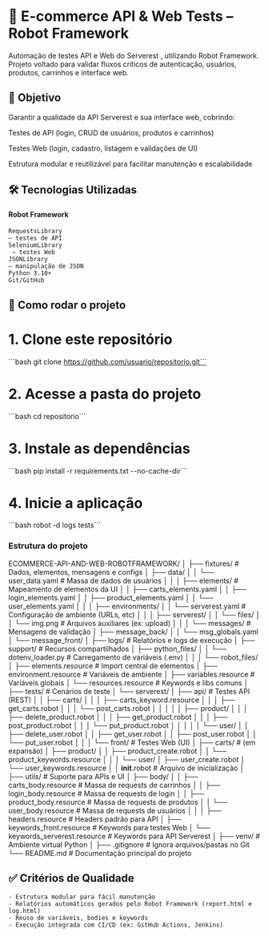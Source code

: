 # 🧪 E-commerce API & Web Tests – Robot Framework

Automação de testes API e Web do Serverest
, utilizando Robot Framework.
Projeto voltado para validar fluxos críticos de autenticação, usuários, produtos, carrinhos e interface web.

## 🎯 Objetivo

Garantir a qualidade da API Serverest e sua interface web, cobrindo:

Testes de API (login, CRUD de usuários, produtos e carrinhos)

Testes Web (login, cadastro, listagem e validações de UI)

Estrutura modular e reutilizável para facilitar manutenção e escalabilidade

##  🛠️ Tecnologias Utilizadas

####  Robot Framework

    RequestsLibrary
    – testes de API
    SeleniumLibrary
     – testes Web
    JSONLibrary
    – manipulação de JSON
    Python 3.10+
    Git/GitHub


## 🚀 Como rodar o projeto


# 1. Clone este repositório
´´´bash git clone https://github.com/usuario/repositorio.git```

# 2. Acesse a pasta do projeto
´´´bash cd repositorio```

# 3. Instale as dependências
´´´bash pip install -r requirements.txt --no-cache-dir```

# 4. Inicie a aplicação
´´´bash robot -d logs tests```


### Estrutura do projeto
ECOMMERCE-API-AND-WEB-ROBOTFRAMEWORK/
│
├── fixtures/                          # Dados, elementos, mensagens e configs
│   ├── data/
│   │   └── user_data.yaml              # Massa de dados de usuários
│   │
│   ├── elements/                       # Mapeamento de elementos da UI
│   │   ├── carts_elements.yaml
│   │   ├── login_elements.yaml
│   │   ├── product_elements.yaml
│   │   └── user_elements.yaml
│   │
│   ├── environments/
│   │   └── serverest.yaml              # Configuração de ambiente (URLs, etc)
│   │
│   ├── serverest/
│   │   └── files/
│   │        └── img.png                # Arquivos auxiliares (ex: upload)
│   │
│   └── messages/                       # Mensagens de validação
│       ├── message_back/
│       │   └── msg_globals.yaml
│       └── message_front/
│
├── logs/                               # Relatórios e logs de execução
│
├── support/                            # Recursos compartilhados
│   ├── python_files/
│   │   └── dotenv_loader.py            # Carregamento de variáveis (.env)
│   │
│   └── robot_files/
│       ├── elements.resource           # Import central de elementos
│       ├── environment.resource        # Variáveis de ambiente
│       ├── variables.resource          # Variáveis globais
│       └── resources.resource          # Keywords e libs comuns
│
├── tests/                              # Cenários de teste
│   └── serverest/
│       ├── api/                        # Testes API (REST)
│       │   ├── carts/
│       │   │   ├── carts_keyword.resource
│       │   │   ├── get_carts.robot
│       │   │   └── post_carts.robot
│       │   │
│       │   ├── product/
│       │   │   ├── delete_product.robot
│       │   │   ├── get_product.robot
│       │   │   ├── post_product.robot
│       │   │   └── put_product.robot
│       │   │
│       │   └── user/
│       │       ├── delete_user.robot
│       │       ├── get_user.robot
│       │       ├── post_user.robot
│       │       └── put_user.robot
│       │
│       └── front/                      # Testes Web (UI)
│           ├── carts/                  # (em expansão)
│           ├── product/
│           │   ├── product_create.robot
│           │   └── product_keywords.resource
│           │
│           └── user/
│               ├── user_create.robot
│               └── user_keywords.resource
│
│       __init__.robot                  # Arquivo de inicialização
│
├── utils/                              # Suporte para APIs e UI
│   ├── body/
│   │   ├── carts_body.resource         # Massa de requests de carrinhos
│   │   ├── login_body.resource         # Massa de requests de login
│   │   ├── product_body.resource       # Massa de requests de produtos
│   │   └── user_body.resource          # Massa de requests de usuários
│   │
│   ├── headers.resource                # Headers padrão para API
│   ├── keywords_front.resource         # Keywords para testes Web
│   └── keywords_serverest.resource     # Keywords para API Serverest
│
├── venv/                               # Ambiente virtual Python
│
├── .gitignore                          # Ignora arquivos/pastas no Git
└── README.md                           # Documentação principal do projeto


## ✅ Critérios de Qualidade

    - Estrutura modular para fácil manutenção
    - Relatórios automáticos gerados pelo Robot Framework (report.html e log.html)
    - Reuso de variáveis, bodies e keywords
    - Execução integrada com CI/CD (ex: GitHub Actions, Jenkins)
